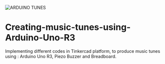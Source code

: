 ![ARDUINO TUNES](https://user-images.githubusercontent.com/71587343/164964652-c6b7232c-ffde-4dc5-83b5-497d968c5511.png)
# Creating-music-tunes-using-Arduino-Uno-R3
Implementing different codes in Tinkercad platform, to produce music tunes using : Arduino Uno R3, Piezo Buzzer and Breadboard.

